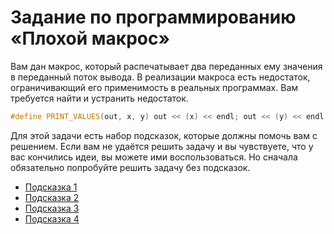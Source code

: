# Задание по программированию «Плохой макрос»

Вам дан макрос, который распечатывает два переданных ему значения в переданный поток вывода. В реализации макроса есть недостаток, ограничивающий его применимость в реальных программах. Вам требуется найти и устранить недостаток.

```C++
#define PRINT_VALUES(out, x, y) out << (x) << endl; out << (y) << endl
```

Для этой задачи есть набор подсказок, которые должны помочь вам с решением. Если вам не удаётся решить задачу и вы чувствуете, что у вас кончились идеи, вы можете ими воспользоваться. Но сначала обязательно попробуйте решить задачу без подсказок.

- [Подсказка 1](/Week_1/task_4_bad_macros/1.pdf)
- [Подсказка 2](/Week_1/task_4_bad_macros/2.pdf)
- [Подсказка 3](/Week_1/task_4_bad_macros/3.pdf)
- [Подсказка 4](/Week_1/task_4_bad_macros/4.pdf)
